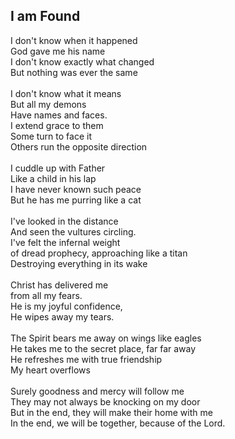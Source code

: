 ## I am Found

I don't know when it happened \
God gave me his name \
I don't know exactly what changed \
But nothing was ever the same \
 \
I don't know what it means \
But all my demons \
Have names and faces. \
I extend grace to them \
Some turn to face it \
Others run the opposite direction \
 \
I cuddle up with Father \
Like a child in his lap \
I have never known such peace \
But he has me purring like a cat \
 \
I've looked in the distance \
And seen the vultures circling. \
I've felt the infernal weight \
of dread prophecy, approaching like a titan \
Destroying everything in its wake \
 \
Christ has delivered me \
from all my fears. \
He is my joyful confidence, \
He wipes away my tears. \
 \
The Spirit bears me away on wings like eagles \
He takes me to the secret place, far far away \
He refreshes me with true friendship \
My heart overflows \
 \
Surely goodness and mercy will follow me \
They may not always be knocking on my door \
But in the end, they will make their home with me \
In the end, we will be together, because of the Lord.

